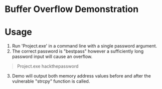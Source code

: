# Buffer Overflow Demonstration

# Usage
1. Run 'Project.exe' in a command line with a single password argument.
2. The correct password is "bestpass" however a sufficiently long password input will cause an overflow.  
  >Project.exe hackthepassword  
3. Demo will output both memory address values before and after the vulnerable "strcpy" function is called.
  